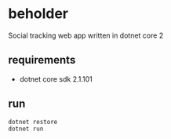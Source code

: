 # beholder

Social tracking web app written in dotnet core 2

 ## requirements
 - dotnet core sdk 2.1.101
 
 ## run
 ```
 dotnet restore
 dotnet run
 ```
